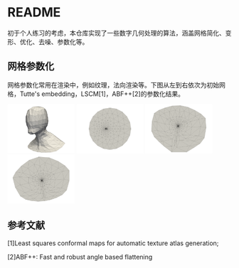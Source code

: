 # README

初于个人练习的考虑，本仓库实现了一些数字几何处理的算法，涵盖网格简化、变形、优化、去噪、参数化等。

## 网格参数化

网格参数化常用在渲染中，例如纹理，法向渲染等。下图从左到右依次为初始网格，Tutte's embedding，LSCM[1]，ABF++[2]的参数化结果。

<span class='gp-n'>
    <img src="./img/head.png" width="30%" height="30%"/>
    <img src="./img/tuttes_head.png" width="30%" height="30%"/> 
</span><img src="./img/lscm_head.png" width="30%" height="30%"/> <img src="./img/abf_head.png" width="30%" height="30%"/>

## 参考文献

[1]Least squares conformal maps for automatic texture atlas generation;

[2]ABF++: Fast and robust angle based flattening

